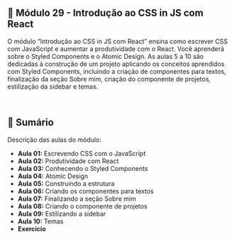 ## 📌 Módulo 29 - Introdução ao CSS in JS com React
O módulo “Introdução ao CSS in JS com React” ensina como escrever CSS com JavaScript e aumentar a produtividade com o React. Você aprenderá sobre o Styled Components e o Atomic Design. As aulas 5 a 10 são dedicadas à construção de um projeto aplicando os conceitos aprendidos com Styled Components, incluindo a criação de componentes para textos, finalização da seção Sobre mim, criação do componente de projetos, estilização da sidebar e temas.

<br>

## 📎 Sumário
Descrição das aulas do módulo:
- **Aula 01:** Escrevendo CSS com o JavaScript
- **Aula 02:** Produtividade com React
- **Aula 03:** Conhecendo o Styled Components
- **Aula 04:** Atomic Design
- **Aula 05:** Construindo a estrutura
- **Aula 06:** Criando os componentes para textos
- **Aula 07:** Finalizando a seção Sobre mim
- **Aula 08:** Criando o componente de projetos
- **Aula 09:** Estilizando a sidebar
- **Aula 10:** Temas
- **Exercício**